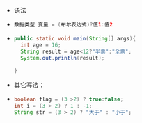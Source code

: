 - 语法
- ```java
  数据类型 变量 = (布尔表达式)?值1:值2
  ```
- ```java
  public static void main(String[] args){
    int age = 16;
    String result = age<12?"半票":"全票";
    System.out.println(result);
   
  }
  ```
- 其它写法：
- ```java
  boolean flag = (3 >2) ? true:false;
  int i = (3 > 2) ? 1 : -1;
  String str = (3 > 2) ? "大于" : "小于";
  ```